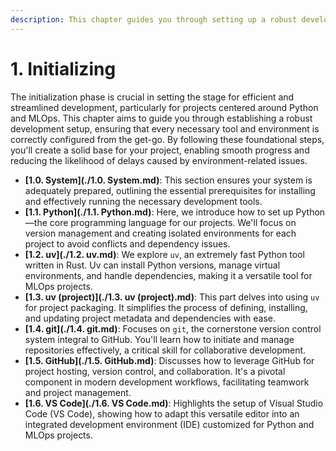 ```yaml
---
description: This chapter guides you through setting up a robust development environment for MLOps projects using Python. Learn how to manage Python versions, install dependencies with Poetry, and use Git and GitHub for version control and collaboration.
---
```


# 1. Initializing

The initialization phase is crucial in setting the stage for efficient and streamlined development, particularly for projects centered around Python and MLOps. This chapter aims to guide you through establishing a robust development setup, ensuring that every necessary tool and environment is correctly configured from the get-go. By following these foundational steps, you'll create a solid base for your project, enabling smooth progress and reducing the likelihood of delays caused by environment-related issues.

- **[1.0. System](./1.0. System.md)**: This section ensures your system is adequately prepared, outlining the essential prerequisites for installing and effectively running the necessary development tools.
- **[1.1. Python](./1.1. Python.md)**: Here, we introduce how to set up Python—the core programming language for our projects. We'll focus on version management and creating isolated environments for each project to avoid conflicts and dependency issues.
- **[1.2. uv](./1.2. uv.md)**: We explore `uv`, an extremely fast Python tool written in Rust. Uv can install Python versions, manage virtual environments, and handle dependencies, making it a versatile tool for MLOps projects.
- **[1.3. uv (project)](./1.3. uv (project).md)**: This part delves into using `uv` for project packaging. It simplifies the process of defining, installing, and updating project metadata and dependencies with ease.
- **[1.4. git](./1.4. git.md)**: Focuses on `git`, the cornerstone version control system integral to GitHub. You'll learn how to initiate and manage repositories effectively, a critical skill for collaborative development.
- **[1.5. GitHub](./1.5. GitHub.md)**: Discusses how to leverage GitHub for project hosting, version control, and collaboration. It's a pivotal component in modern development workflows, facilitating teamwork and project management.
- **[1.6. VS Code](./1.6. VS Code.md)**: Highlights the setup of Visual Studio Code (VS Code), showing how to adapt this versatile editor into an integrated development environment (IDE) customized for Python and MLOps projects.
